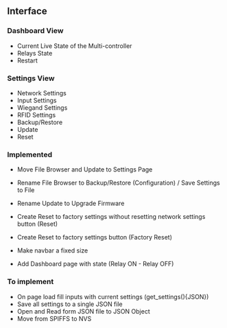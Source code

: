 ## Interface

### Dashboard View

- Current Live State of the Multi-controller
- Relays State
- Restart

### Settings View

- Network Settings
- Input Settings
- Wiegand Settings
- RFID Settings
- Backup/Restore
- Update
- Reset

### Implemented

- Move File Browser and Update to Settings Page

- Rename File Browser to Backup/Restore (Configuration) / Save Settings to File
- Rename Update to Upgrade Firmware

- Create Reset to factory settings without resetting network settings button (Reset)
- Create Reset to factory settings button (Factory Reset)
- Make navbar a fixed size

* Add Dashboard page with state (Relay ON - Relay OFF)

### To implement

- On page load fill inputs with current settings (get_settings(){JSON})
- Save all settings to a single JSON file
- Open and Read form JSON file to JSON Object
- Move from SPIFFS to NVS
